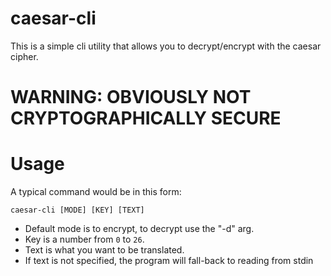 # caesar-cli
This is a simple cli utility that allows you to decrypt/encrypt with the caesar cipher.

# WARNING: OBVIOUSLY NOT CRYPTOGRAPHICALLY SECURE

# Usage
A typical command would be in this form:
```
caesar-cli [MODE] [KEY] [TEXT]
```
- Default mode is to encrypt, to decrypt use the "-d" arg.
- Key is a number from `0` to `26`.
- Text is what you want to be translated.
- If text is not specified, the program will fall-back to reading from stdin
